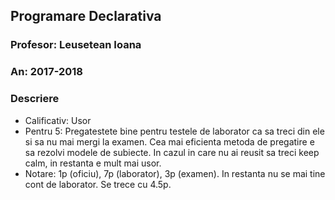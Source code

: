 ## Programare Declarativa
### Profesor: Leusetean Ioana
### An: 2017-2018
### Descriere
* Calificativ: Usor
* Pentru 5: Pregatestete bine pentru testele de laborator ca sa treci din ele si sa nu mai mergi la examen. Cea mai eficienta metoda de pregatire e sa rezolvi modele de subiecte. In cazul in care nu ai reusit sa treci keep calm, in restanta e mult mai usor.
* Notare: 1p (oficiu), 7p (laborator), 3p (examen). In restanta nu se mai tine cont de laborator. Se trece cu 4.5p.